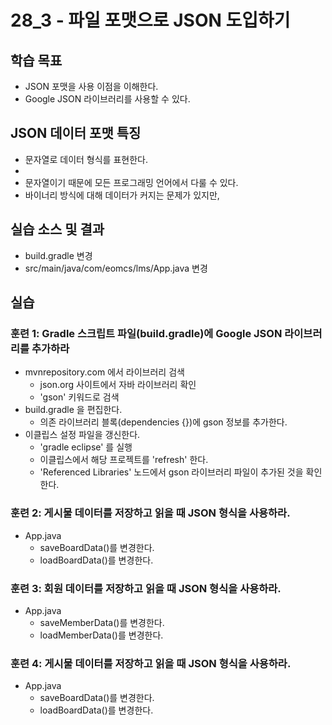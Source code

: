 # 28_3 - 파일 포맷으로 JSON 도입하기

## 학습 목표 

- JSON 포맷을 사용 이점을 이해한다.
- Google JSON 라이브러리를 사용할 수 있다.

## JSON 데이터 포맷 특징

- 문자열로 데이터 형식를 표현한다.
- 
- 문자열이기 때문에 모든 프로그래밍 언어에서 다룰 수 있다.
- 바이너리 방식에 대해 데이터가 커지는 문제가 있지만,
 
## 실습 소스 및 결과

- build.gradle 변경
- src/main/java/com/eomcs/lms/App.java 변경
## 실습  

### 훈련 1: Gradle 스크립트 파일(build.gradle)에 Google JSON 라이브러리를 추가하라

- mvnrepository.com 에서 라이브러리 검색
  - json.org 사이트에서 자바 라이브러리 확인
  - 'gson' 키워드로 검색
- build.gradle 을 편집한다.
  - 의존 라이브러리 블록(dependencies {})에 gson 정보를 추가한다.
- 이클립스 설정 파일을 갱신한다.
  - 'gradle eclipse' 를 실행
  - 이클립스에서 해당 프로젝트를 'refresh' 한다.
  - 'Referenced Libraries' 노드에서 gson 라이브러리 파일이 추가된 것을 확인한다.
  
### 훈련 2: 게시물 데이터를 저장하고 읽을 때 JSON 형식을 사용하라.

- App.java
  - saveBoardData()를 변경한다.
  - loadBoardData()를 변경한다.
  
### 훈련 3: 회원 데이터를 저장하고 읽을 때 JSON 형식을 사용하라.

- App.java
  - saveMemberData()를 변경한다.
  - loadMemberData()를 변경한다.
  
### 훈련 4: 게시물 데이터를 저장하고 읽을 때 JSON 형식을 사용하라.

- App.java
  - saveBoardData()를 변경한다.
  - loadBoardData()를 변경한다.